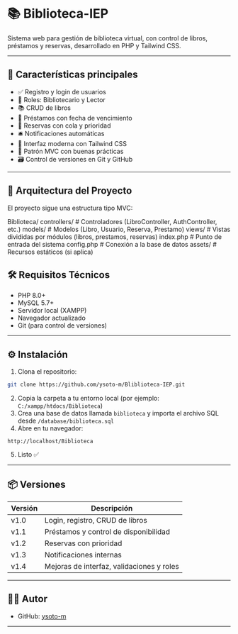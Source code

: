 # 📚 Biblioteca-IEP

Sistema web para gestión de biblioteca virtual, con control de libros, préstamos y reservas, desarrollado en PHP y Tailwind CSS.

---

## 🚀 Características principales

- ✅ Registro y login de usuarios
- 🔐 Roles: Bibliotecario y Lector
- 📚 CRUD de libros
- 📆 Préstamos con fecha de vencimiento
- 🔖 Reservas con cola y prioridad
- 🛎 Notificaciones automáticas
- 🎨 Interfaz moderna con Tailwind CSS
- 🧩 Patrón MVC con buenas prácticas
- 🗃 Control de versiones en Git y GitHub

---

## 🧱 Arquitectura del Proyecto

El proyecto sigue una estructura tipo MVC:

Biblioteca/
controllers/        # Controladores (LibroController, AuthController, etc.)
models/             # Modelos (Libro, Usuario, Reserva, Prestamo)
views/              # Vistas divididas por módulos (libros, prestamos, reservas)
index.php           # Punto de entrada del sistema
config.php          # Conexión a la base de datos
assets/             # Recursos estáticos (si aplica)


## 🛠 Requisitos Técnicos

- PHP 8.0+
- MySQL 5.7+
- Servidor local (XAMPP)
- Navegador actualizado
- Git (para control de versiones)

---

## ⚙️ Instalación

1. Clona el repositorio:

```bash
git clone https://github.com/ysoto-m/Bliblioteca-IEP.git
````

2. Copia la carpeta a tu entorno local (por ejemplo: `C:/xampp/htdocs/Biblioteca`)
3. Crea una base de datos llamada `biblioteca` y importa el archivo SQL desde `/database/biblioteca.sql`
4. Abre en tu navegador:

```
http://localhost/Biblioteca
```

5. Listo ✅

---

## 📦 Versiones

| Versión | Descripción                               |
| ------- | ----------------------------------------- |
| v1.0    | Login, registro, CRUD de libros           |
| v1.1    | Préstamos y control de disponibilidad     |
| v1.2    | Reservas con prioridad                    |
| v1.3    | Notificaciones internas                   |
| v1.4    | Mejoras de interfaz, validaciones y roles |

---

## 👨‍💻 Autor

* GitHub: [ysoto-m](https://github.com/ysoto-m)

---
